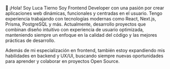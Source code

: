 👋 ¡Hola! Soy Luca Tierno
Soy Frontend Developer con una pasión por crear aplicaciones web dinámicas, funcionales y centradas en el usuario. Tengo experiencia trabajando con tecnologías modernas como React, Next.js, Prisma, PostgreSQL y más. Actualmente, desarrollo proyectos que combinan diseño intuitivo con experiencia de usuario optimizada, manteniendo siempre un enfoque en la calidad del código y las mejores prácticas de desarrollo.

Además de mi especialización en frontend, también estoy expandiendo mis habilidades en backend y UX/UI, buscando siempre nuevas oportunidades para aprender y colaborar en proyectos Open Source.